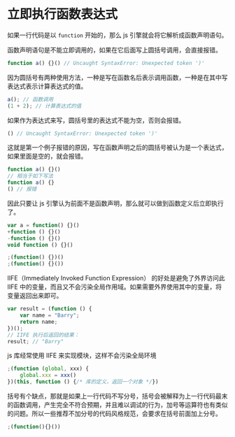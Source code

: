 # 立即执行函数表达式

如果一行代码是以 `function` 开始的，那么 js 引擎就会将它解析成函数声明语句。

函数声明语句是不能立即调用的，如果在它后面写上圆括号调用，会直接报错。 

```js
function a() {}() // Uncaught SyntaxError: Unexpected token ')'
```

因为圆括号有两种使用方法，一种是写在函数名后表示调用函数，一种是在其中写表达式表示计算表达式的值。

```js
a(); // 函数调用
(1 + 2); // 计算表达式的值
```

如果作为表达式来写，圆括号里的表达式不能为空，否则会报错。

```js
() // Uncaught SyntaxError: Unexpected token ')'
```

这就是第一个例子报错的原因，写在函数声明之后的圆括号被认为是一个表达式，如果里面是空的，就会报错。

```js
function a() {}()
// 相当于如下写法
function a() {}
() // 报错
```

因此只要让 js 引擎认为前面不是函数声明，那么就可以做到函数定义后立即执行了。

```js
var a = function() {}()
+function () {}()
-function () {}()
void function () {}()

;(function() {})()
;(function() {}())
```

IIFE（Immediately Invoked Function Expression） 的好处是避免了外界访问此 IIFE 中的变量，而且又不会污染全局作用域。如果需要外界使用其中的变量，将变量返回出来即可。

```js
var result = (function () {
    var name = "Barry";
    return name;
})();
// IIFE 执行后返回的结果：
result; // "Barry"
```

js 库经常使用 IIFE 来实现模块，这样不会污染全局环境

```js
;(function (global, xxx) {
    global.xxx = xxx()
})(this, function () {/* 库的定义，返回一个对象 */})
```

括号有个缺点，那就是如果上一行代码不写分号，括号会被解释为上一行代码最末的函数调用，产生完全不符合预期，并且难以调试的行为，加号等运算符也有类似的问题。所以一些推荐不加分号的代码风格规范，会要求在括号前面加上分号。

```js
;(function(){}())
```

